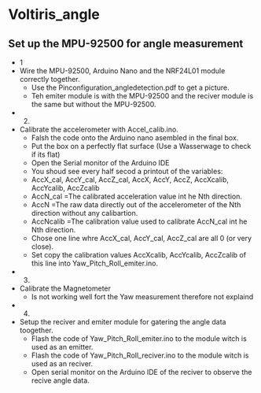 # Voltiris_angle

## Set up the MPU-92500 for angle measurement
- 1
- Wire the MPU-92500, Arduino Nano and the NRF24L01 module correctly together.
  - Use the Pinconfiguration_angledetection.pdf to get a picture.
  - Teh emiter module is with the MPU-92500 and the reciver module is the same but without the MPU-92500.
- 2)
- Calibrate the accelerometer with Accel_calib.ino.
  - Falsh the code onto the Arduino nano asembled in the final box.
  - Put the box on a perfectly flat surface (Use a Wasserwage to check if its flat)
  - Open the Serial monitor of the Arduino IDE
  - You shoud see every half secod a printout of the variables:
  - AccX_cal, AccY_cal, AccZ_cal, AccX, AccY, AccZ,   AccXcalib, AccYcalib, AccZcalib
  - AccN_cal  =The calibrated acceleration value int he Nth direction.
  - AccN      =The raw data directly out of the accelerometer of the Nth direction without any calibartion.
  - AccNcalib =The calibration value used to calibrate AccN_cal int he Nth direction.
  - Chose one line whre AccX_cal, AccY_cal, AccZ_cal are all 0 (or very close).
  - Set copy the calibration values AccXcalib, AccYcalib, AccZcalib of this line into Yaw_Pitch_Roll_emiter.ino.
- 3)
- Calibrate the Magnetometer
  - Is not working well fort the Yaw measurement therefore not explaind
- 4)
- Setup the reciver and emiter module for gatering the angle data toogether.
  - Flash the code of Yaw_Pitch_Roll_emiter.ino to the module witch is used as an emitter.
  - Flash the code of Yaw_Pitch_Roll_reciver.ino to the module witch is used as an reciver.
  - Open serial monitor on the Arduino IDE of the reciver to observe the recive angle data. 

